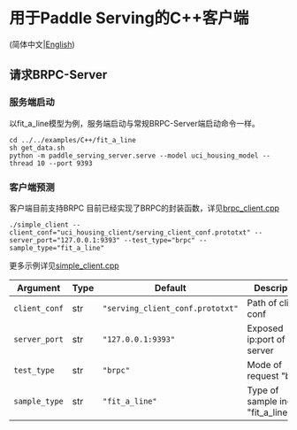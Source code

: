 # 用于Paddle Serving的C++客户端

(简体中文|[English](./README.md))

## 请求BRPC-Server

### 服务端启动

以fit_a_line模型为例，服务端启动与常规BRPC-Server端启动命令一样。

```
cd ../../examples/C++/fit_a_line
sh get_data.sh
python -m paddle_serving_server.serve --model uci_housing_model --thread 10 --port 9393
```

### 客户端预测

客户端目前支持BRPC
目前已经实现了BRPC的封装函数，详见[brpc_client.cpp](./src/brpc_client.cpp)

```
./simple_client --client_conf="uci_housing_client/serving_client_conf.prototxt" --server_port="127.0.0.1:9393" --test_type="brpc" --sample_type="fit_a_line"
```

更多示例详见[simple_client.cpp](./example/simple_client.cpp)

| Argument                                       | Type | Default                              | Description                                           |
| ---------------------------------------------- | ---- | ------------------------------------ | ----------------------------------------------------- |
| `client_conf`                                  | str  | `"serving_client_conf.prototxt"`     | Path of client conf                                   |
| `server_port`                                  | str  | `"127.0.0.1:9393"`                   | Exposed ip:port of server                             |
| `test_type`                                    | str  | `"brpc"`                             | Mode of request "brpc"                                |
| `sample_type`                                  | str  | `"fit_a_line"`                       | Type of sample include "fit_a_line,bert"              |
